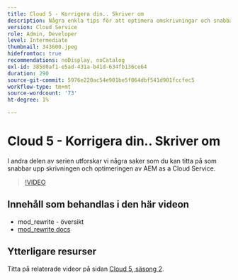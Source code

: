 ```yaml
---
title: Cloud 5 - Korrigera din.. Skriver om
description: Några enkla tips för att optimera omskrivningar och snabba upp webbplatsen
version: Cloud Service
role: Admin, Developer
level: Intermediate
thumbnail: 343600.jpeg
hidefromtoc: true
recommendations: noDisplay, noCatalog
exl-id: 38580af1-e5ad-431a-b41d-634fb136ce64
duration: 290
source-git-commit: 5976e220ac54e901be5f064dbf541d901fccfec5
workflow-type: tm+mt
source-wordcount: '73'
ht-degree: 1%

---
```


# Cloud 5 - Korrigera din.. Skriver om

I andra delen av serien utforskar vi några saker som du kan titta på som snabbar upp skrivningen och optimeringen av AEM as a Cloud Service.

>[!VIDEO](https://video.tv.adobe.com/v/343600?quality=12&learn=on)

## Innehåll som behandlas i den här videon

+ mod_rewrite - översikt
+ [mod_rewrite docs](https://httpd.apache.org/docs/current/mod/mod_rewrite.html)

## Ytterligare resurser

Titta på relaterade videor på sidan [Cloud 5, säsong 2](../cloud5-season-2.md).
